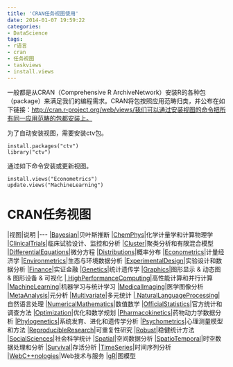 ```yaml
---
title: 'CRAN任务视图使用'
date: 2014-01-07 19:59:22
categories: 
- DataScience
tags: 
- r语言
- cran
- 任务视图
- taskviews
- install.views
---
```

一般都是从CRAN（Comprehensive R ArchiveNetwork）安装R的各种包（package）来满足我们的编程需求。CRAN将包按照应用范畴归类，并公布在如下链接：http://cran.r-project.org/web/views/我们可以通过安装视图的命令把所有同一应用范畴的包都安装上。

为了自动安装视图，需要安装ctv包。
```
install.packages("ctv")
library("ctv")
```

通过如下命令安装或更新视图。
```
install.views("Econometrics")
update.views("MachineLearning")
```

# CRAN任务视图

|视图|说明
|---
|[Bayesian](http://cran.r-project.org/web/views/Bayesian.html)|贝叶斯推断
|[ChemPhys](http://cran.r-project.org/web/views/ChemPhys.html)|化学计量学和计算物理学
|[ClinicalTrials](http://cran.r-project.org/web/views/ClinicalTrials.html)|临床试验设计、监控和分析
|[Cluster](http://cran.r-project.org/web/views/Cluster.html)|聚类分析和有限混合模型
|[DifferentialEquations](http://cran.r-project.org/web/views/DifferentialEquations.html)|微分方程
|[Distributions](http://cran.r-project.org/web/views/Distributions.html)|概率分布
|[Econometrics](http://cran.r-project.org/web/views/Econometrics.html)|计量经济学
|[Environmetrics](http://cran.r-project.org/web/views/Environmetrics.html)|生态与环境数据分析
|[ExperimentalDesign](http://cran.r-project.org/web/views/ExperimentalDesign.html)|实验设计和数据分析
|[Finance](http://cran.r-project.org/web/views/Finance.html)|实证金融
|[Genetics](http://cran.r-project.org/web/views/Genetics.html)|统计遗传学
|[Graphics](http://cran.r-project.org/web/views/Graphics.html)|图形显示 & 动态图 & 图形设备 & 可视化
|[ HighPerformanceComputing](http://cran.r-project.org/web/views/HighPerformanceComputing.html)|高性能计算和并行计算
|[MachineLearning](http://cran.r-project.org/web/views/MachineLearning.html)|机器学习与统计学习
|[MedicalImaging](http://cran.r-project.org/web/views/MedicalImaging.html)|医学图像分析
|[MetaAnalysis](http://cran.r-project.org/web/views/MetaAnalysis.html)|元分析
|[Multivariate](http://cran.r-project.org/web/views/Multivariate.html)|多元统计
|[ NaturalLanguageProcessing](http://cran.r-project.org/web/views/NaturalLanguageProcessing.html)|自然语言处理
|[NumericalMathematics](http://cran.r-project.org/web/views/NumericalMathematics.html)|数值数学
|[OfficialStatistics](http://cran.r-project.org/web/views/OfficialStatistics.html)|官方统计和调查方法
|[Optimization](http://cran.r-project.org/web/views/Optimization.html)|优化和数学规划
|[Pharmacokinetics](http://cran.r-project.org/web/views/Pharmacokinetics.html)|药物动力学数据分析
|[Phylogenetics](http://cran.r-project.org/web/views/Phylogenetics.html)|系统发育、进化和遗传学分析
|[Psychometrics](http://cran.r-project.org/web/views/Psychometrics.html)|心理测量模型和方法
|[ReproducibleResearch](http://cran.r-project.org/web/views/ReproducibleResearch.html)|可重复性研究
|[Robust](http://cran.r-project.org/web/views/Robust.html)|稳健统计方法
|[SocialSciences](http://cran.r-project.org/web/views/SocialSciences.html)|社会科学统计
|[Spatial](http://cran.r-project.org/web/views/Spatial.html)|空间数据分析
|[SpatioTemporal](http://cran.r-project.org/web/views/SpatioTemporal.html)|时空数据处理和分析
|[Survival](http://cran.r-project.org/web/views/Survival.html)|存活分析
|[TimeSeries](http://cran.r-project.org/web/views/TimeSeries.html)|时间序列分析
|[WebC++nologies](http://cran.r-project.org/web/views/WebC++nologies.html)|Web技术与服务
|[gR](http://cran.r-project.org/web/views/gR.html)|图模型
